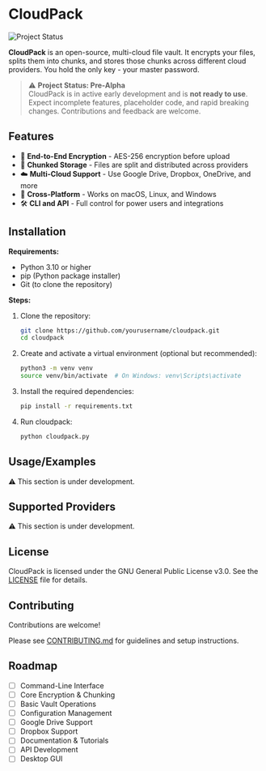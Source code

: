 # CloudPack

![Project Status](https://img.shields.io/badge/status-pre--alpha-red)

**CloudPack** is an open-source, multi-cloud file vault. It encrypts your files, splits them into chunks, and stores those chunks across different cloud providers. You hold the only key - your master password.

> ⚠️ **Project Status: Pre-Alpha**  
> CloudPack is in active early development and is **not ready to use**. Expect incomplete features, placeholder code, and rapid breaking changes. Contributions and feedback are welcome.
## Features

- 🔐 **End-to-End Encryption** - AES-256 encryption before upload
- 🧩 **Chunked Storage** - Files are split and distributed across providers
- ☁️ **Multi-Cloud Support** - Use Google Drive, Dropbox, OneDrive, and more
- 🔄 **Cross-Platform** - Works on macOS, Linux, and Windows
- 🛠 **CLI and API** - Full control for power users and integrations
## Installation

**Requirements:**
- Python 3.10 or higher
- pip (Python package installer)
- Git (to clone the repository)

**Steps:**
1. Clone the repository:
    ```bash
    git clone https://github.com/yourusername/cloudpack.git
    cd cloudpack
    ```
2. Create and activate a virtual environment (optional but recommended):
    ```bash
    python3 -m venv venv
    source venv/bin/activate  # On Windows: venv\Scripts\activate
    ```
3. Install the required dependencies:
    ```bash
    pip install -r requirements.txt
    ```
4. Run cloudpack:
    ```bash
    python cloudpack.py
    ```
## Usage/Examples

⚠️ This section is under development.
## Supported Providers

⚠️ This section is under development.
## License

CloudPack is licensed under the GNU General Public License v3.0. See the [LICENSE](LICENSE) file for details.
## Contributing

Contributions are welcome!

Please see [CONTRIBUTING.md](CONTRIBUTING.md) for guidelines and setup instructions.
## Roadmap

- [ ] Command-Line Interface
- [ ] Core Encryption & Chunking
- [ ] Basic Vault Operations
- [ ] Configuration Management
- [ ] Google Drive Support
- [ ] Dropbox Support
- [ ] Documentation & Tutorials
- [ ] API Development
- [ ] Desktop GUI
